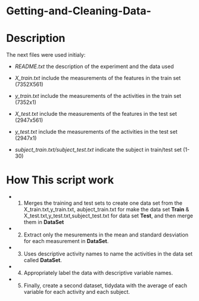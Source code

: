 # Getting-and-Cleaning-Data-

# Description

The next files were used initialy:
- *README.txt* the description of the experiment and the data used

- *X_train.txt* include the measurements of the features in the train set (7352X561)

- *y_train.txt* include the measurements of the activities in the train set (7352x1)

- *X_test.txt* include the measurements of the features in the test set (2947x561)

- *y_test.txt* include the measurements of the activities in the test set (2947x1)

- *subject_train.txt/subject_test.txt* indicate the subject in train/test set (1-30)

# How This script work

- 1) Merges the training and test sets to create one data set from the X_train.txt,y_train.txt,
aubject_train.txt for make the data set **Train** & X_test.txt,y_test.txt,subject_test.txt for data set **Test**, and then merge them in **DataSet**

- 2) Extract only the mesurements in the mean and standard desviation for each measurement in **DataSet**.

- 3) Uses descriptive activity names to name the activities in the data set called **DataSet**.

- 4) Appropriately label the data with descriptive variable names.

- 5) Finally, create a second dataset, tidydata with the average of each variable for each activity and each subject.